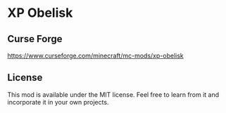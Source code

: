# XP Obelisk

## Curse Forge

https://www.curseforge.com/minecraft/mc-mods/xp-obelisk

## License
This mod is available under the MIT license. Feel free to learn from it and incorporate it in your own projects.
